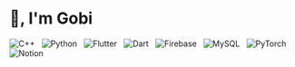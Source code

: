 # 👋, I'm Gobi


![C++](https://img.shields.io/badge/c++-%2300599C.svg?style=for-the-badge&logo=c%2B%2B&logoColor=white&color=purple) &nbsp; 
![Python](https://img.shields.io/badge/python-3670A0?style=for-the-badge&logo=python&logoColor=ffdd54&color=blue) &nbsp; 
![Flutter](https://img.shields.io/badge/Flutter-%2302569B.svg?style=for-the-badge&logo=Flutter&logoColor=white&color=blue) &nbsp; 
![Dart](https://img.shields.io/badge/dart-%230175C2.svg?style=for-the-badge&logo=dart&logoColor=white&color=blue) &nbsp; 
![Firebase](https://img.shields.io/badge/firebase-%23039BE5.svg?style=for-the-badge&logo=firebase&color=yellow) &nbsp; 
![MySQL](https://img.shields.io/badge/mysql-%2300f.svg?style=for-the-badge&logo=mysql&logoColor=white&color=black) &nbsp; 
![PyTorch](https://img.shields.io/badge/PyTorch-%23EE4C2C.svg?style=for-the-badge&logo=PyTorch&logoColor=white&color=red) &nbsp; 
![Notion](https://img.shields.io/badge/Notion-%23000000.svg?style=for-the-badge&logo=notion&logoColor=black&color=white) 
